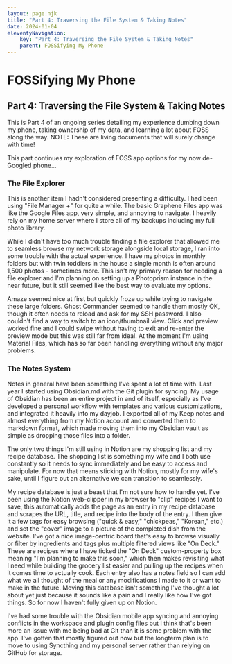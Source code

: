 ```yaml
---
layout: page.njk
title: "Part 4: Traversing the File System & Taking Notes"
date: 2024-01-04
eleventyNavigation:
    key: "Part 4: Traversing the File System & Taking Notes"
    parent: FOSSifying My Phone
---
```


# FOSSifying My Phone

## Part 4: Traversing the File System & Taking Notes

This is Part 4 of an ongoing series detailing my experience dumbing down my phone, taking ownership of my data, and learning a lot about FOSS along the way. NOTE: These are living documents that will surely change with time!

This part continues my exploration of FOSS app options for my now de-Googled phone...

### The File Explorer
This is another item I hadn't considered presenting a difficulty. I had been using "File Manager +" for quite a while. The basic Graphene Files app was like the Google Files app, very simple, and annoying to navigate. I heavily rely on my home server where I store all of my backups including my full photo library.

While I didn't have too much trouble finding a file explorer that allowed me to seamless browse my network storage alongside local storage, I ran into some trouble with the actual experience. I have my photos in monthly folders but with twin toddlers in the house a single month is often around 1,500 photos - sometimes more. This isn't my primary reason for needing a file explorer and I'm planning on setting up a Photoprism instance in the near future, but it still seemed like the best way to evaluate my options.

Amaze seemed nice at first but quickly froze up while trying to navigate these large folders. Ghost Commander seemed to handle them mostly OK, though it often needs to reload and ask for my SSH password. I also couldn't find a way to switch to an icon/thumbnail view. Click and preview worked fine and I could swipe without having to exit and re-enter the preview mode but this was still far from ideal. At the moment I'm using Material Files, which has so far been handling everything without any major problems.

### The Notes System
Notes in general have been something I've spent a lot of time with. Last year I started using Obsidian.md with the Git plugin for syncing. My usage of Obsidian has been an entire project in and of itself, especially as I've developed a personal workflow with templates and various customizations, and integrated it heavily into my dayjob. I exported all of my Keep notes and almost everything from my Notion account and converted them to markdown format, which made moving them into my Obsidian vault as simple as dropping those files into a folder.

The only two things I'm still using in Notion are my shopping list and my recipe database. The shopping list is something my wife and I both use constantly so it needs to sync immediately and be easy to access and manipulate. For now that means sticking with Notion, mostly for my wife's sake, until I figure out an alternative we can transition to seamlessly.

My recipe database is just a beast that I'm not sure how to handle yet. I've been using the Notion web-clipper in my browser to "clip" recipes I want to save, this automatically adds the page as an entry in my recipe database and scrapes the URL, title, and recipe into the body of the entry. I then give it a few tags for easy browsing ("quick & easy," "chickpeas," "Korean," etc.) and set the "cover" image to a picture of the completed dish from the website. I've got a nice image-centric board that's easy to browse visually or filter by ingredients and tags plus multiple filtered views like "On Deck." These are recipes where I have ticked the "On Deck" custom-property box meaning "I'm planning to make this soon," which then makes revisiting what I need while building the grocery list easier and pulling up the recipes when it comes time to actually cook. Each entry also has a notes field so I can add what we all thought of the meal or any modifications I made to it or want to make in the future. Moving this database isn't something I've thought a lot about yet just because it sounds like a pain and I really like how I've got things. So for now I haven't fully given up on Notion.

I've had some trouble with the Obsidian mobile app syncing and annoying conflicts in the workspace and plugin config files but I think that's been more an issue with me being bad at Git than it is some problem with the app. I've gotten that mostly figured out now but the longterm plan is to move to using Syncthing and my personal server rather than relying on GitHub for storage.